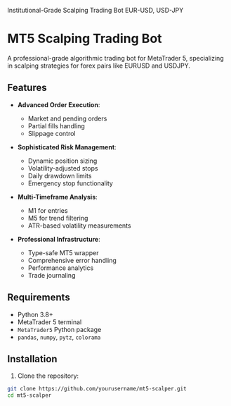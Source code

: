 Institutional-Grade Scalping Trading Bot EUR-USD, USD-JPY

# MT5 Scalping Trading Bot

A professional-grade algorithmic trading bot for MetaTrader 5, specializing in scalping strategies for forex pairs like EURUSD and USDJPY.

## Features

- **Advanced Order Execution**:
  - Market and pending orders
  - Partial fills handling
  - Slippage control

- **Sophisticated Risk Management**:
  - Dynamic position sizing
  - Volatility-adjusted stops
  - Daily drawdown limits
  - Emergency stop functionality

- **Multi-Timeframe Analysis**:
  - M1 for entries
  - M5 for trend filtering
  - ATR-based volatility measurements

- **Professional Infrastructure**:
  - Type-safe MT5 wrapper
  - Comprehensive error handling
  - Performance analytics
  - Trade journaling

## Requirements

- Python 3.8+
- MetaTrader 5 terminal
- `MetaTrader5` Python package
- `pandas`, `numpy`, `pytz`, `colorama`

## Installation

1. Clone the repository:
```bash
git clone https://github.com/yourusername/mt5-scalper.git
cd mt5-scalper



